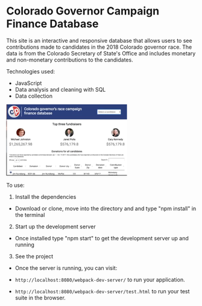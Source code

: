 # Colorado Governor Campaign Finance Database

This site is an interactive and responsive database that allows users to see contributions made to candidates in the 2018 Colorado governor race. The data is from the Colorado Secretary of State's Office and includes monetary and non-monetary contributions to the candidates. 

Technologies used: 
* JavaScript  
* Data analysis and cleaning with SQL
* Data collection

![alt text](https://github.com/mariastlouis/co-governor-campaign-finance/blob/master/lib/images/governor_database_demo.gif)



To use: 

1. Install the dependencies 
* Download or clone, move into the directory and and type "npm install" in the terminal

2. Start up the development server
* Once installed type "npm start" to get the development server up and running

3. See the project
* Once the server is running, you can visit:

* `http://localhost:8080/webpack-dev-server/` to run your application.
* `http://localhost:8080/webpack-dev-server/test.html` to run your test suite in the browser.
